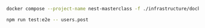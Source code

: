 
```bash
docker compose --project-name nest-masterclass -f ./infrastructure/docker/docker-compose.postgres.yml up -d
```

```bash
npm run test:e2e -- users.post
```
